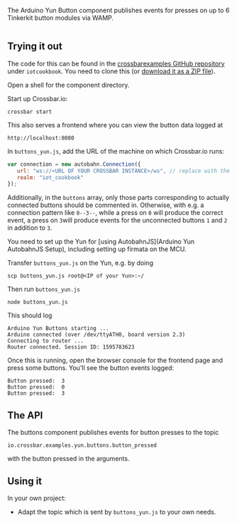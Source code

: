 The Arduino Yun Button component publishes events for presses on up to 6 Tinkerkit button modules via WAMP.

<div class="topimage_container">
   <img class="topimage" src="../../static/img/iotcookbook/buttons_arduino_yun.jpg" alt="">   
</div>

## Trying it out

The code for this can be found in the [crossbarexamples GitHub repository](https://github.com/crossbario/crossbarexamples) under `iotcookbook`. You need to clone this (or [download it as a ZIP file](https://github.com/crossbario/crossbarexamples/archive/master.zip)).

Open a shell for the component directory. 

Start up Crossbar.io:

```shell
crossbar start
```

This also serves a frontend where you can view the button data logged at

```
http://localhost:8080
```

In `buttons_yun.js`, add the URL of the machine on which Crossbar.io runs:

```javascript
var connection = new autobahn.Connection({
   url: "ws://<URL OF YOUR CROSSBAR INSTANCE>/ws", // replace with the url of your crossbar instance
   realm: "iot_cookbook"
});
```

Additionally, in the `buttons` array, only those parts corresponding to actually connected buttons should be commented in. Otherwise, with e.g. a connection pattern like `0--3--`, while a press on `0` will produce the correct event, a press on `3`will produce events for the unconnected buttons `1` and `2` in addition to `3`.

You need to set up the Yun for [using AutobahnJS](Arduino Yun AutobahnJS Setup), including setting up firmata on the MCU.

Transfer `buttons_yun.js` on the Yun, e.g. by doing 

```console
scp buttons_yun.js root@<IP of your Yun>:~/
```

Then run `buttons_yun.js` 

```shell
node buttons_yun.js
```

This should log

```
Arduino Yun Buttons starting ...
Arduino connected (over /dev/ttyATH0, board version 2.3)
Connecting to router ...
Router connected. Session ID: 1595783623
```

Once this is running, open the browser console for the frontend page and press some buttons. You'll see the button events logged:

```
Button pressed:  3
Button pressed:  0
Button pressed:  3
```


## The API

The buttons component publishes events for button presses to the topic

```
io.crossbar.examples.yun.buttons.button_pressed
```

with the button pressed in the arguments.

## Using it

In your own project:

* Adapt the topic which is sent by `buttons_yun.js` to your own needs.